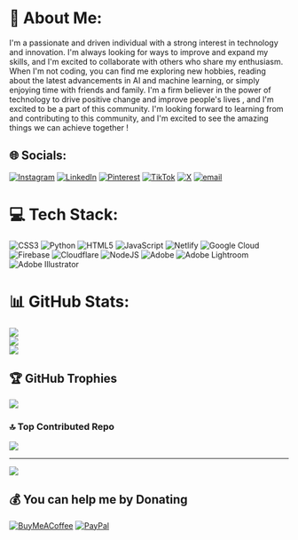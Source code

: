 # 💫 About Me:
I'm a passionate and driven individual with a strong interest in technology and innovation. I'm always looking for ways to improve and expand my skills, and I'm excited to collaborate with others who share my enthusiasm.  When I'm not coding, you can find me exploring new hobbies, reading about the latest advancements in AI and machine learning, or simply enjoying time with friends and family. I'm a firm believer in the power of technology to drive positive change and improve people's lives , and I'm excited to be a part of this community.  I'm looking forward to learning from and contributing to this community, and I'm excited to see the amazing things we can achieve together ! 




## 🌐 Socials:
[![Instagram](https://img.shields.io/badge/Instagram-%23E4405F.svg?logo=Instagram&logoColor=white)](https://instagram.com/steve.ke) [![LinkedIn](https://img.shields.io/badge/LinkedIn-%230077B5.svg?logo=linkedin&logoColor=white)](https://linkedin.com/in/keagosteve) [![Pinterest](https://img.shields.io/badge/Pinterest-%23E60023.svg?logo=Pinterest&logoColor=white)](https://pinterest.com/hardskull) [![TikTok](https://img.shields.io/badge/TikTok-%23000000.svg?logo=TikTok&logoColor=white)](https://tiktok.com/@steve.ke) [![X](https://img.shields.io/badge/X-black.svg?logo=X&logoColor=white)](https://x.com/developersteve.keago) [![email](https://img.shields.io/badge/Email-D14836?logo=gmail&logoColor=white)](mailto:keagosteve@gmail.com) 

# 💻 Tech Stack:
![CSS3](https://img.shields.io/badge/css3-%231572B6.svg?style=for-the-badge&logo=css3&logoColor=white) ![Python](https://img.shields.io/badge/python-3670A0?style=for-the-badge&logo=python&logoColor=ffdd54) ![HTML5](https://img.shields.io/badge/html5-%23E34F26.svg?style=for-the-badge&logo=html5&logoColor=white) ![JavaScript](https://img.shields.io/badge/javascript-%23323330.svg?style=for-the-badge&logo=javascript&logoColor=%23F7DF1E) ![Netlify](https://img.shields.io/badge/netlify-%23000000.svg?style=for-the-badge&logo=netlify&logoColor=#00C7B7) ![Google Cloud](https://img.shields.io/badge/GoogleCloud-%234285F4.svg?style=for-the-badge&logo=google-cloud&logoColor=white) ![Firebase](https://img.shields.io/badge/firebase-%23039BE5.svg?style=for-the-badge&logo=firebase) ![Cloudflare](https://img.shields.io/badge/Cloudflare-F38020?style=for-the-badge&logo=Cloudflare&logoColor=white) ![NodeJS](https://img.shields.io/badge/node.js-6DA55F?style=for-the-badge&logo=node.js&logoColor=white) ![Adobe](https://img.shields.io/badge/adobe-%23FF0000.svg?style=for-the-badge&logo=adobe&logoColor=white) ![Adobe Lightroom](https://img.shields.io/badge/Adobe%20Lightroom-31A8FF.svg?style=for-the-badge&logo=Adobe%20Lightroom&logoColor=white) ![Adobe Illustrator](https://img.shields.io/badge/adobe%20illustrator-%23FF9A00.svg?style=for-the-badge&logo=adobe%20illustrator&logoColor=white)
# 📊 GitHub Stats:
![](https://github-readme-stats.vercel.app/api?username=developerstevekeago&theme=dark&hide_border=false&include_all_commits=true&count_private=true)<br/>
![](https://nirzak-streak-stats.vercel.app/?user=developerstevekeago&theme=dark&hide_border=false)<br/>
![](https://github-readme-stats.vercel.app/api/top-langs/?username=developerstevekeago&theme=dark&hide_border=false&include_all_commits=true&count_private=true&layout=compact)
 

## 🏆 GitHub Trophies
![](https://github-profile-trophy.vercel.app/?username=developerstevekeago&theme=radical&no-frame=false&no-bg=false&margin-w=4)

### 🔝 Top Contributed Repo
![](https://github-contributor-stats.vercel.app/api?username=developerstevekeago&limit=5&theme=dark&combine_all_yearly_contributions=true)

---
[![](https://visitcount.itsvg.in/api?id=developerstevekeago&icon=2&color=0)](https://visitcount.itsvg.in)
 

  ## 💰 You can help me by Donating
  [![BuyMeACoffee](https://img.shields.io/badge/Buy%20Me%20a%20Coffee-ffdd00?style=for-the-badge&logo=buy-me-a-coffee&logoColor=black)](https://buymeacoffee.com/keagosteve) [![PayPal](https://img.shields.io/badge/PayPal-00457C?style=for-the-badge&logo=paypal&logoColor=white)](https://paypal.me/stephenkeago) 

  
<!-- Proudly created with GPRM ( https://gprm.itsvg.in ) -->
